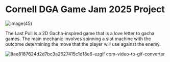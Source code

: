 # Cornell DGA Game Jam 2025 Project 


![image(45)](https://github.com/user-attachments/assets/7a637300-d514-4fb3-9559-1b6b677fb926)



The Last Pull is a 2D Gacha-inspired game that is a love letter to gacha games. The main mechanic involves spinning a slot machine with the outcome determining the move that the player will use against the enemy. 

![8ae8187624d2d7bc3a2627415c1d18e6-ezgif com-video-to-gif-converter](https://github.com/user-attachments/assets/19ed6fee-699d-478c-813e-9f0cdc289792)
